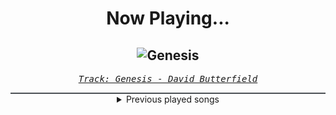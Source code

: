 <div align="center"> 
<h1>Now Playing...</h1>

![Genesis](https://i.scdn.co/image/ab67616d00001e02f182082c77780ccbc34faa42)
--
_<samp><a href="https://open.spotify.com/track/5D7DJ4LBJExsSG1IvLjabx">Track: Genesis - David Butterfield</a></samp>_

<div style="border: 1px #4B5054 solid"></div>
<details>
  <summary>
    Previous played songs
  </summary>
  <table>
    <thead>
      <tr>
        <th>
          Artist
        </th>
        <th>
          Song
        </th>
        <th>
          Link
        </th>
      </tr>
    </thead>
    <tbody>
      <tr><td>David Butterfield</td><td>Genesis</td><td><a href="https://open.spotify.com/track/5D7DJ4LBJExsSG1IvLjabx">https://open.spotify.com/track/5D7DJ4LBJExsSG1IvLjabx</a></td></tr><tr><td>Five Finger Death Punch</td><td>I Refuse (feat. Maria Brink of In This Moment) - 2025 VERSION</td><td><a href="https://open.spotify.com/track/183LHdf7z7LG2eQf10popU">https://open.spotify.com/track/183LHdf7z7LG2eQf10popU</a></td></tr><tr><td>Sleep Token</td><td>Infinite Baths</td><td><a href="https://open.spotify.com/track/3lGs8BwNj35qaBx3uSOQdR">https://open.spotify.com/track/3lGs8BwNj35qaBx3uSOQdR</a></td></tr><tr><td>ASHEN</td><td>Cover Me Red</td><td><a href="https://open.spotify.com/track/5tvgVTp2rk9Uf8Q9eBzUZ8">https://open.spotify.com/track/5tvgVTp2rk9Uf8Q9eBzUZ8</a></td></tr><tr><td>Stand Atlantic</td><td>CRIMINAL [MR. BILL REMIX]</td><td><a href="https://open.spotify.com/track/4uLFWL0DuENS26VfJw3Oi0">https://open.spotify.com/track/4uLFWL0DuENS26VfJw3Oi0</a></td></tr><tr><td>Bury Tomorrow</td><td>Silence Isn't Helping Us</td><td><a href="https://open.spotify.com/track/34LT97EvA73UvXBycsYA3o">https://open.spotify.com/track/34LT97EvA73UvXBycsYA3o</a></td></tr><tr><td>Sleep Token</td><td>Past Self</td><td><a href="https://open.spotify.com/track/0Uvf2v96tJ5CuyK0LtyAgd">https://open.spotify.com/track/0Uvf2v96tJ5CuyK0LtyAgd</a></td></tr><tr><td>Sleep Token</td><td>Dangerous</td><td><a href="https://open.spotify.com/track/105Fwh9wijwT41rrfgSnrE">https://open.spotify.com/track/105Fwh9wijwT41rrfgSnrE</a></td></tr><tr><td>A Day To Remember</td><td>Make It Make Sense</td><td><a href="https://open.spotify.com/track/28sv9hTNi7Cxv71zJ0qJA1">https://open.spotify.com/track/28sv9hTNi7Cxv71zJ0qJA1</a></td></tr><tr><td>Three Days Grace</td><td>Apologies</td><td><a href="https://open.spotify.com/track/3iTgpxcDmPDMw0n9IJYG3S">https://open.spotify.com/track/3iTgpxcDmPDMw0n9IJYG3S</a></td></tr><tr><td>The Amity Affliction</td><td>Drag the Lake</td><td><a href="https://open.spotify.com/track/4vVzmaBsxXuKrJeMSLRF4y">https://open.spotify.com/track/4vVzmaBsxXuKrJeMSLRF4y</a></td></tr><tr><td>A Day To Remember</td><td>Miracle</td><td><a href="https://open.spotify.com/track/1l00qUHfmONY1jNaE2Ievs">https://open.spotify.com/track/1l00qUHfmONY1jNaE2Ievs</a></td></tr><tr><td>Linkin Park</td><td>Unshatter</td><td><a href="https://open.spotify.com/track/0D7RVmTlKkmRchqKA4zJht">https://open.spotify.com/track/0D7RVmTlKkmRchqKA4zJht</a></td></tr><tr><td>Amira Elfeky</td><td>Forever Overdose</td><td><a href="https://open.spotify.com/track/07FeCdaFiJYdynFyJW515F">https://open.spotify.com/track/07FeCdaFiJYdynFyJW515F</a></td></tr><tr><td>We Came As Romans</td><td>bad luck</td><td><a href="https://open.spotify.com/track/3VLgM0cCgjzCfe3ioyRvFF">https://open.spotify.com/track/3VLgM0cCgjzCfe3ioyRvFF</a></td></tr><tr><td>Spiritbox</td><td>Sun Killer</td><td><a href="https://open.spotify.com/track/0qZ03ABKZsGbGhvh1zbbil">https://open.spotify.com/track/0qZ03ABKZsGbGhvh1zbbil</a></td></tr><tr><td>Annisokay</td><td>Inner Sanctum</td><td><a href="https://open.spotify.com/track/3LEIp7OkTqbGS6WBeivfv3">https://open.spotify.com/track/3LEIp7OkTqbGS6WBeivfv3</a></td></tr><tr><td>Sleep Token</td><td>Chokehold</td><td><a href="https://open.spotify.com/track/1Uifdytv882RtTn6Gr4xAA">https://open.spotify.com/track/1Uifdytv882RtTn6Gr4xAA</a></td></tr><tr><td>Ice Nine Kills</td><td>A Grave Mistake</td><td><a href="https://open.spotify.com/track/2mMNBgFRyEiRoGvrdoONeq">https://open.spotify.com/track/2mMNBgFRyEiRoGvrdoONeq</a></td></tr><tr><td>Sleep Token</td><td>Dangerous</td><td><a href="https://open.spotify.com/track/105Fwh9wijwT41rrfgSnrE">https://open.spotify.com/track/105Fwh9wijwT41rrfgSnrE</a></td></tr>
    </tbody>
  </table>
</details>

</div>
